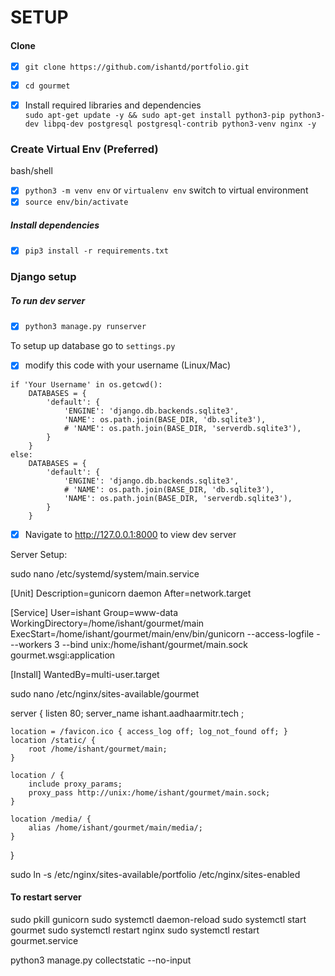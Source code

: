 # SETUP

#### Clone
- [x] `git clone https://github.com/ishantd/portfolio.git`

- [x] `cd gourmet`

- [x] Install required libraries and dependencies <br/>
        `sudo apt-get update -y && sudo apt-get install python3-pip python3-dev libpq-dev postgresql postgresql-contrib python3-venv nginx -y`

### Create Virtual Env (Preferred)
bash/shell
- [x] `python3 -m venv env` or `virtualenv env`
switch to virtual environment 
- [x] `source env/bin/activate`
##### Install dependencies 
- [x] `pip3 install -r requirements.txt`

### Django setup

##### To run dev server
- [x] `python3 manage.py runserver`

To setup up database go to `settings.py` 

- [x] modify this code with your username (Linux/Mac)

```
if 'Your Username' in os.getcwd():
    DATABASES = {
        'default': {
            'ENGINE': 'django.db.backends.sqlite3',
            'NAME': os.path.join(BASE_DIR, 'db.sqlite3'),
            # 'NAME': os.path.join(BASE_DIR, 'serverdb.sqlite3'),
        }
    }
else:
    DATABASES = {
        'default': {
            'ENGINE': 'django.db.backends.sqlite3',
            # 'NAME': os.path.join(BASE_DIR, 'db.sqlite3'),
            'NAME': os.path.join(BASE_DIR, 'serverdb.sqlite3'),
        }
    }
```

- [x] Navigate to http://127.0.0.1:8000 to view dev server


Server Setup:


sudo nano /etc/systemd/system/main.service

[Unit]
Description=gunicorn daemon
After=network.target

[Service]
User=ishant
Group=www-data
WorkingDirectory=/home/ishant/gourmet/main
ExecStart=/home/ishant/gourmet/main/env/bin/gunicorn --access-logfile - --workers 3 --bind unix:/home/ishant/gourmet/main.sock gourmet.wsgi:application

[Install]
WantedBy=multi-user.target

sudo nano /etc/nginx/sites-available/gourmet

server {
    listen 80;
    server_name ishant.aadhaarmitr.tech ;

    location = /favicon.ico { access_log off; log_not_found off; }
    location /static/ {
        root /home/ishant/gourmet/main;
    }

    location / {
        include proxy_params;
        proxy_pass http://unix:/home/ishant/gourmet/main.sock;
    }

    location /media/ {
        alias /home/ishant/gourmet/main/media/;
    }
}

sudo ln -s /etc/nginx/sites-available/portfolio /etc/nginx/sites-enabled

#### To restart server
sudo pkill gunicorn
sudo systemctl daemon-reload
sudo systemctl start gourmet
sudo systemctl restart nginx
sudo systemctl restart gourmet.service




python3 manage.py collectstatic --no-input